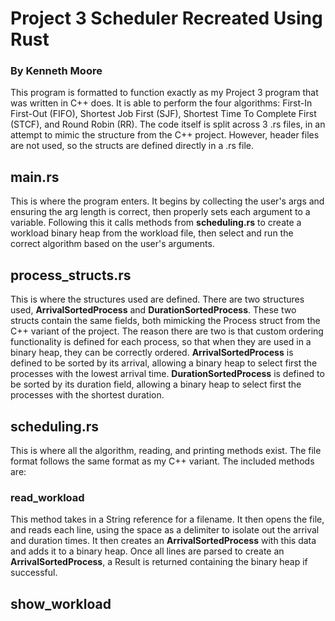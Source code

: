 # Project 3 Scheduler Recreated Using Rust
### By Kenneth Moore

This program is formatted to function exactly as my Project 3 program that was written in C++ does. It is able to perform the four algorithms: First-In First-Out (FIFO), Shortest Job First (SJF), Shortest Time To Complete First (STCF), and Round Robin (RR).
The code itself is split across 3 .rs files, in an attempt to mimic the structure from the C++ project. However, header files are not used, so the structs are defined directly in a .rs file.

## main.rs

This is where the program enters. It begins by collecting the user's args and ensuring the arg length is correct, then properly sets each argument to a variable. Following this it calls methods from **scheduling.rs** to create a workload binary heap from the workload file, then select and run the correct algorithm based on the user's arguments.

## process_structs.rs

This is where the structures used are defined. There are two structures used, **ArrivalSortedProcess** and **DurationSortedProcess**. These two structs contain the same fields, both mimicking the Process struct from the C++ variant of the project. The reason there are two is that custom ordering functionality is defined for each process, so that when they are used in a binary heap, they can be correctly ordered. **ArrivalSortedProcess** is defined to be sorted by its arrival, allowing a binary heap to select first the processes with the lowest arrival time. **DurationSortedProcess** is defined to be sorted by its duration field, allowing a binary heap to select first the processes with the shortest duration.

## scheduling.rs

This is where all the algorithm, reading, and printing methods exist. The file format follows the same format as my C++ variant. The included methods are:
### read_workload
This method takes in a String reference for a filename. It then opens the file, and reads each line, using the space as a delimiter to isolate out the arrival and duration times. It then creates an **ArrivalSortedProcess** with this data and adds it to a binary heap. Once all lines are parsed to create an **ArrivalSortedProcess**, a Result is returned containing the binary heap if successful.
## show_workload
